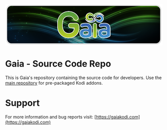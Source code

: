 ![](meta/logo.png?raw=true)

# Gaia - Source Code Repo
This is Gaia's repository containing the source code for developers. Use the [main repository](https://github.com/gaiakodi/gaiamain) for pre-packaged Kodi addons.

# Support
For more information and bug reports visit: [https://gaiakodi.com](https://gaiakodi.com)
